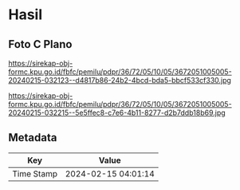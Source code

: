 # Hasil

## Foto C Plano

https://sirekap-obj-formc.kpu.go.id/fbfc/pemilu/pdpr/36/72/05/10/05/3672051005005-20240215-032123--d4817b86-24b2-4bcd-bda5-bbcf533cf330.jpg

https://sirekap-obj-formc.kpu.go.id/fbfc/pemilu/pdpr/36/72/05/10/05/3672051005005-20240215-032215--5e5ffec8-c7e6-4b11-8277-d2b7ddb18b69.jpg


## Metadata

| Key        | Value               |
| ---------- | ------------------- |
| Time Stamp | 2024-02-15 04:01:14 |



